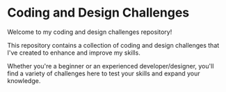 # Coding and Design Challenges

Welcome to my coding and design challenges repository!

This repository contains a collection of coding and design challenges that I've created to enhance and improve my skills.

Whether you're a beginner or an experienced developer/designer, you'll find a variety of challenges here to test your skills and expand your knowledge.
